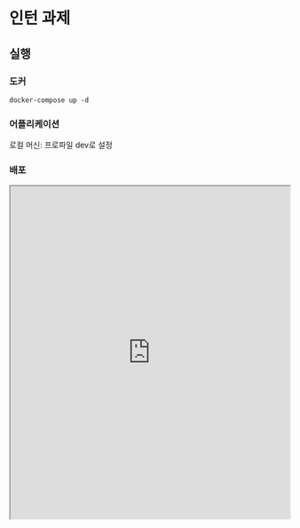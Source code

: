 # 인턴 과제
## 실행
### 도커
`docker-compose up -d`
### 어플리케이션
로컬 머신: 프로파일 dev로 설정

### 배포
<iframe src="http://13.125.209.30:8080/swagger-ui/index.html" width="100%" height="600px"></iframe>

